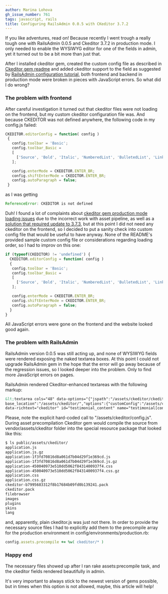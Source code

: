 ```yaml
---
author: Marina Lohova
gh_issue_number: 761
tags: javascript, rails
title: Configuring RailsAdmin 0.0.5 with CKeditor 3.7.2
---
```




If you like adventures, read on! Because recently I went trough a really tough one with RailsAdmin 0.0.5 and Ckeditor 3.7.2 in production mode. I only needed to enable the WYSIWYG editor for one of the fields in admin, yet it turned out to be a bit more than just that.

After I installed ckeditor gem, created the custom config file as described in [Ckeditor gem readme](https://github.com/galetahub/ckeditor/blob/master/README.rdoc) and added ckeditor support to the field as suggested by [RailsAdmin configuration tutorial](https://github.com/sferik/rails_admin/wiki/Text), both  frontend and backend in production mode were broken in pieces with JavaScript errors. So what did I do wrong?

### The problem with frontend

After careful investigation it turned out that ckeditor files were not loading on the frontend, but my custom ckeditor configuration file was. And because CKEDITOR was not defined anywhere, the following code in my config.js failed:

```javascript
CKEDITOR.editorConfig = function( config )
 {
   config.toolbar = 'Basic';
   config.toolbar_Basic =
   [
     ['Source', 'Bold', 'Italic', 'NumberedList', 'BulletedList', 'Link', 'Unlink']
   ];

   config.enterMode = CKEDITOR.ENTER_BR;
   config.shiftEnterMode = CKEDITOR.ENTER_BR;
   config.autoParagraph = false;
 }
```

as I was getting

```javascript
ReferenceError: CKEDITOR is not defined
```

Duh! I found a lot of complaints about [ckeditor gem production mode loading issues](https://github.com/galetahub/ckeditor/issues/87) due to the incorrect work with asset pipeline, as well as a [solution that required update to 3.7.3](https://github.com/galetahub/ckeditor/pull/191), but at this point I did not need any ckeditor on the frontend, so I decided to put a sanity check into custom config file that would be useful to have anyway. None of the README's provided sample custom config file or considerations regarding loading order, so I had to improv on this one:

```javascript
if (typeof(CKEDITOR) != 'undefined') {
  CKEDITOR.editorConfig = function( config )
  {
   config.toolbar = 'Basic';
   config.toolbar_Basic =
   [
     ['Source', 'Bold', 'Italic', 'NumberedList', 'BulletedList', 'Link', 'Unlink']
   ];

   config.enterMode = CKEDITOR.ENTER_BR;
   config.shiftEnterMode = CKEDITOR.ENTER_BR;
   config.autoParagraph = false;
  }
}
```

All JavaScript errors were gone on the frontend and the website looked good again.

### The problem with RailsAdmin

RailsAdmin version 0.0.5 was still acting up, and none of WYSIWYG fields were rendered exposing the naked textarea boxes. At this point I could not upgrade RailsAdmin gem in the hope that the error will go away because of the regression issues, so I looked deeper into the problem. Only to find more JavaScript errors on pages.

RailsAdmin rendered Ckeditor-enhanced textareas with the following markup:

```html
&lt;textarea cols="48" data-options="{"jspath":"/assets/ckeditor/ckeditor.js","
base_location":"/assets/ckeditor/","options":{"customConfig":"/assets/ckeditor/config.js"}}"
data-richtext="ckeditor" id="testimonial_content" name="testimonial[content]" rows="3"&gt;
```

Please, note the explicit hard-coded call to "/assets/ckeditor/config.js". During asset precompilation Ckeditor gem would compile the source from vendor/assets/ckeditor folder into the special resource package that looked like this:

```bash
$ ls public/assets/ckeditor/
application.js
application.js.gz
application-1f3fd70816d8a061d7b04d29f1e369cd.js
application-1f3fd70816d8a061d7b04d29f1e369cd.js.gz
application-450040973e510dd5062f8431400937f4.css
application-450040973e510dd5062f8431400937f4.css.gz
application.css
application.css.gz
ckeditor-b7995683312f8b17684b09fd0b139241.pack
ckeditor.pack
filebrowser
images
plugins
skins
lang
```

and, apparently, plain ckeditor.js was just not there. In order to provide the necessary source files I had to explicitly add them to the precompile array for the production environment in config/environments/production.rb:

```ruby
config.assets.precompile += %w( ckeditor/* )
```

### Happy end

The necessary files showed up after I ran rake assets:precompile task, and the ckeditor fields rendered beautifully in admin.

It's very important to always stick to the newest version of gems possible, but in times when this option is not allowed, maybe, this article will help!


